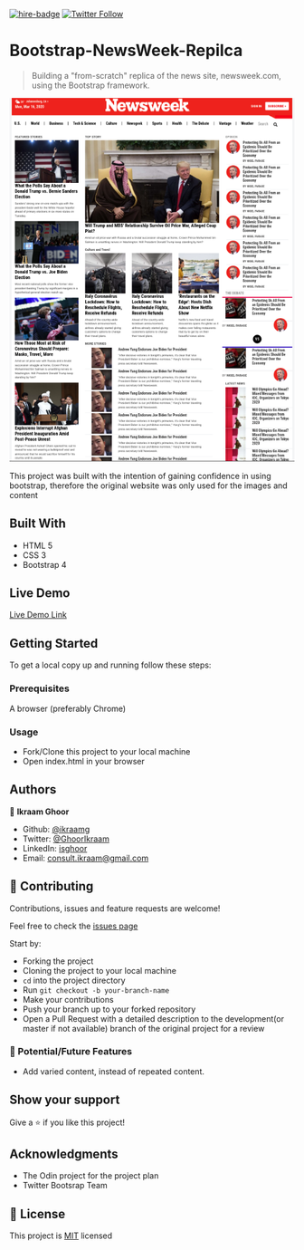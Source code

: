 [![hire-badge](https://img.shields.io/badge/Consult%20/%20Hire%20Ikraam-Click%20to%20Contact-brightgreen)](mailto:consult.ikraam@gmail.com) [![Twitter Follow](https://img.shields.io/twitter/follow/GhoorIkraam?label=Follow%20Ikraam%20on%20Twitter&style=social)](https://twitter.com/GhoorIkraam)

# Bootstrap-NewsWeek-Repilca

> Building a "from-scratch" replica of the news site, newsweek.com, using the Bootstrap framework.

![screenshot](ss.png)

This project was built with the intention of gaining confidence in using bootstrap, therefore the original website was only used for the images and content

## Built With

- HTML 5
- CSS 3
- Bootstrap 4

## Live Demo

[Live Demo Link](https://ikraamg.github.io/Bootstrap-NewsWeek-Replica)

## Getting Started

To get a local copy up and running follow these steps:

### Prerequisites

A browser (preferably Chrome)

### Usage

- Fork/Clone this project to your local machine
- Open index.html in your browser

## Authors

👤 **Ikraam Ghoor**

- Github: [@ikraamg](https://github.com/ikraamg)
- Twitter: [@GhoorIkraam](https://twitter.com/GhoorIkraam)
- LinkedIn: [isghoor](https://linkedin.com/isghoor)
- Email: [consult.ikraam@gmail.com](mailto:consult.ikraam@gmail.com)

## 🤝 Contributing

Contributions, issues and feature requests are welcome!

Feel free to check the [issues page](https://github.com/ikraamg/Bootstrap-NewsWeek-Replica/issues)

Start by:

- Forking the project
- Cloning the project to your local machine
- `cd` into the project directory
- Run `git checkout -b your-branch-name`
- Make your contributions
- Push your branch up to your forked repository
- Open a Pull Request with a detailed description to the development(or master if not available) branch of the original project for a review

### 🚀 Potential/Future Features

- Add varied content, instead of repeated content.

## Show your support

Give a ⭐️ if you like this project!

## Acknowledgments

- The Odin project for the project plan
- Twitter Bootsrap Team

## 📝 License

This project is [MIT](LICENSE.md) licensed
